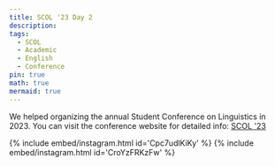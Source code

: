 ```yaml
---
title: SCOL '23 Day 2
description:
tags:
  - SCOL
  - Academic
  - English
  - Conference
pin: true
math: true
mermaid: true
---
```


We helped organizing the annual Student Conference on Linguistics in 2023. You can visit the conference website for detailed info: [SCOL '23](https://scol.bogazici.edu.tr/student-conference-linguistics-2023-scol23)

{% include embed/instagram.html id='Cpc7udlKiKy' %}
{% include embed/instagram.html id='CroYzFRKzFw' %}
